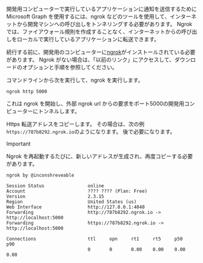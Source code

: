 <!-- markdownlint-disable MD002 MD041 -->

開発用コンピューターで実行しているアプリケーションに通知を送信するために Microsoft Graph を使用するには、ngrok などのツールを使用して、インターネットから開発マシンへの呼び出しをトンネリングする必要があります。 Ngrok では、ファイアウォール規則を作成することなく、インターネットからの呼び出しをローカルで実行しているアプリケーションに転送できます。

続行する前に、開発用のコンピューターに[ngrok](https://ngrok.com)がインストールされている必要があります。 Ngrok がない場合は、「以前のリンク」にアクセスして、ダウンロードのオプションと手順を参照してください。

コマンドラインから次を実行して、ngrok を実行します。

```shell
ngrok http 5000
```

これは ngrok を開始し、外部 ngrok url からの要求をポート5000の開発用コンピューターにトンネルします。

Https 転送アドレスをコピーします。 その場合は、次の例`https://787b8292.ngrok.io`のようになります。 後で必要になります。

> [!IMPORTANT]
> Ngrok を再起動するたびに、新しいアドレスが生成され、再度コピーする必要があります。

```shell
ngrok by @inconshreveable

Session Status                online
Account                       ???? ???? (Plan: Free)
Version                       2.3.15
Region                        United States (us)
Web Interface                 http://127.0.0.1:4040
Forwarding                    http://787b8292.ngrok.io -> http://localhost:5000
Forwarding                    https://787b8292.ngrok.io -> http://localhost:5000

Connections                   ttl     opn     rt1     rt5     p50     p90
                              0       0       0.00    0.00    0.00    0.00
```
